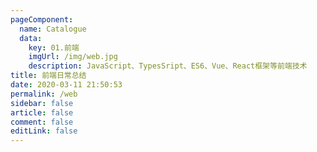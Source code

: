 ```yaml
---
pageComponent: 
  name: Catalogue
  data: 
    key: 01.前端
    imgUrl: /img/web.jpg
    description: JavaScript、TypesSript、ES6、Vue、React框架等前端技术
title: 前端日常总结
date: 2020-03-11 21:50:53
permalink: /web
sidebar: false
article: false
comment: false
editLink: false
---
```


